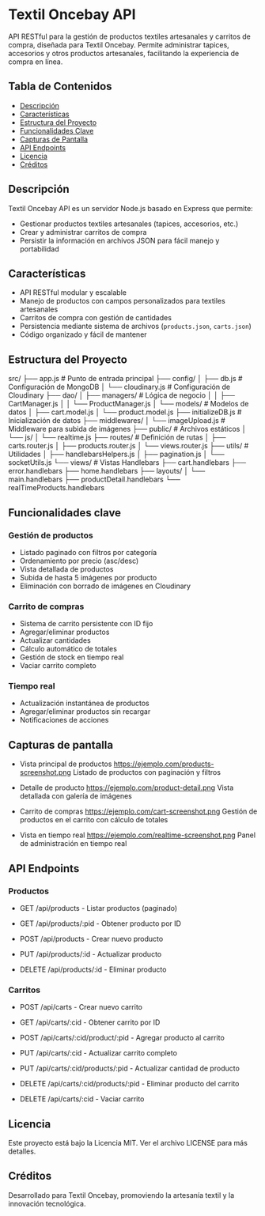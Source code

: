 # Textil Oncebay API

API RESTful para la gestión de productos textiles artesanales y carritos de compra, diseñada para Textil Oncebay. Permite administrar tapices, accesorios y otros productos artesanales, facilitando la experiencia de compra en línea.

## Tabla de Contenidos

- [Descripción](#descripción)
- [Características](#características)
- [Estructura del Proyecto](#estructura-del-proyecto)
- [Funcionalidades Clave](#funcionalidades-clave)
- [Capturas de Pantalla](#capturas-pantalla)
- [API Endpoints](#api-endpoints)
- [Licencia](#licencia)
- [Créditos](#créditos)

## Descripción

Textil Oncebay API es un servidor Node.js basado en Express que permite:

- Gestionar productos textiles artesanales (tapices, accesorios, etc.)
- Crear y administrar carritos de compra
- Persistir la información en archivos JSON para fácil manejo y portabilidad

## Características

- API RESTful modular y escalable
- Manejo de productos con campos personalizados para textiles artesanales
- Carritos de compra con gestión de cantidades
- Persistencia mediante sistema de archivos (`products.json`, `carts.json`)
- Código organizado y fácil de mantener

## Estructura del Proyecto
src/
├── app.js                  # Punto de entrada principal
├── config/
│   ├── db.js               # Configuración de MongoDB
│   └── cloudinary.js       # Configuración de Cloudinary
├── dao/
│   ├── managers/           # Lógica de negocio
│   │   ├── CartManager.js
│   │   └── ProductManager.js
│   └── models/             # Modelos de datos
│       ├── cart.model.js
│       └── product.model.js
├── initializeDB.js         # Inicialización de datos
├── middlewares/
│   └── imageUpload.js      # Middleware para subida de imágenes
├── public/                 # Archivos estáticos
│   └── js/
│       └── realtime.js
├── routes/                 # Definición de rutas
│   ├── carts.router.js
│   ├── products.router.js
│   └── views.router.js
├── utils/                  # Utilidades
│   ├── handlebarsHelpers.js
│   ├── pagination.js
│   └── socketUtils.js
└── views/                  # Vistas Handlebars
    ├── cart.handlebars
    ├── error.handlebars
    ├── home.handlebars
    ├── layouts/
    │   └── main.handlebars
    ├── productDetail.handlebars
    └── realTimeProducts.handlebars


## Funcionalidades clave
### Gestión de productos
- Listado paginado con filtros por categoría
- Ordenamiento por precio (asc/desc)
- Vista detallada de productos
- Subida de hasta 5 imágenes por producto
- Eliminación con borrado de imágenes en Cloudinary

### Carrito de compras
- Sistema de carrito persistente con ID fijo
- Agregar/eliminar productos
- Actualizar cantidades
- Cálculo automático de totales
- Gestión de stock en tiempo real
- Vaciar carrito completo

### Tiempo real
- Actualización instantánea de productos
- Agregar/eliminar productos sin recargar
- Notificaciones de acciones

## Capturas de pantalla
- Vista principal de productos
https://ejemplo.com/products-screenshot.png
Listado de productos con paginación y filtros

- Detalle de producto
https://ejemplo.com/product-detail.png
Vista detallada con galería de imágenes

- Carrito de compras
https://ejemplo.com/cart-screenshot.png
Gestión de productos en el carrito con cálculo de totales

- Vista en tiempo real
https://ejemplo.com/realtime-screenshot.png
Panel de administración en tiempo real

## API Endpoints
### Productos
- GET /api/products - Listar productos (paginado)

- GET /api/products/:pid - Obtener producto por ID

- POST /api/products - Crear nuevo producto

- PUT /api/products/:id - Actualizar producto

- DELETE /api/products/:id - Eliminar producto

### Carritos
- POST /api/carts - Crear nuevo carrito

- GET /api/carts/:cid - Obtener carrito por ID

- POST /api/carts/:cid/product/:pid - Agregar producto al carrito

- PUT /api/carts/:cid - Actualizar carrito completo

- PUT /api/carts/:cid/products/:pid - Actualizar cantidad de producto

- DELETE /api/carts/:cid/products/:pid - Eliminar producto del carrito

- DELETE /api/carts/:cid - Vaciar carrito

## Licencia
Este proyecto está bajo la Licencia MIT. Ver el archivo LICENSE para más detalles.

## Créditos

Desarrollado para Textil Oncebay, promoviendo la artesanía textil y la innovación tecnológica.
